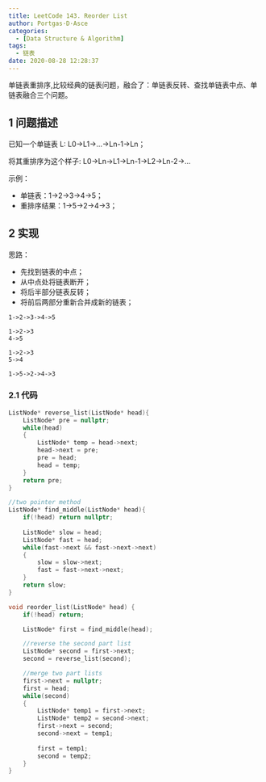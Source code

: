 ```yaml
---
title: LeetCode 143. Reorder List
author: Portgas·D·Asce
categories:
  - [Data Structure & Algorithm]
tags:
  - 链表
date: 2020-08-28 12:28:37
---
```


单链表重排序,比较经典的链表问题，融合了：单链表反转、查找单链表中点、单链表融合三个问题。

<!--more-->

## 1 问题描述
已知一个单链表 L: L0→L1→…→Ln-1→Ln；

将其重排序为这个样子: L0→Ln→L1→Ln-1→L2→Ln-2→…

示例：
- 单链表：1->2->3->4->5；
- 重排序结果：1->5->2->4->3；

## 2 实现
思路：
- 先找到链表的中点；
- 从中点处将链表断开；
- 将后半部分链表反转；
- 将前后两部分重新合并成新的链表；
```
1->2->3->4->5

1->2->3
4->5

1->2->3
5->4

1->5->2->4->3
```

### 2.1 代码
```cpp
ListNode* reverse_list(ListNode* head){
    ListNode* pre = nullptr;
    while(head)
    {
        ListNode* temp = head->next;
        head->next = pre;
        pre = head;
        head = temp;
    }
    return pre;
}

//two pointer method
ListNode* find_middle(ListNode* head){
    if(!head) return nullptr;
        
    ListNode* slow = head;
    ListNode* fast = head;
    while(fast->next && fast->next->next)
    {
        slow = slow->next;
        fast = fast->next->next;
    }
    return slow;
}

void reorder_list(ListNode* head) {
    if(!head) return;

    ListNode* first = find_middle(head);

    //reverse the second part list
    ListNode* second = first->next;
    second = reverse_list(second);

    //merge two part lists
    first->next = nullptr;
    first = head;
    while(second)
    {
        ListNode* temp1 = first->next;
        ListNode* temp2 = second->next;
        first->next = second;
        second->next = temp1;
            
        first = temp1;
        second = temp2;
    }
}

```
